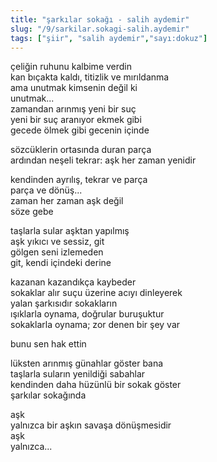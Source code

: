```yaml
---
title: "şarkılar sokağı - salih aydemir"
slug: "/9/sarkilar.sokagi-salih.aydemir"
tags: ["şiir", "salih aydemir","sayı:dokuz"]
---
```

çeliğin ruhunu kalbime verdin  
kan bıçakta kaldı, titizlik ve mırıldanma\
ama unutmak kimsenin değil ki\
unutmak...\
zamandan arınmış yeni bir suç\
yeni bir suç aranıyor ekmek gibi\
gecede ölmek gibi gecenin içinde

sözcüklerin ortasında duran parça\
ardından neşeli tekrar: aşk her zaman yenidir

kendinden ayrılış, tekrar ve parça\
parça ve dönüş...\
zaman her zaman aşk değil\
söze gebe

taşlarla sular aşktan yapılmış\
aşk yıkıcı ve sessiz, git\
gölgen seni izlemeden\
git, kendi içindeki derine

kazanan kazandıkça kaybeder\
sokaklar alır suçu üzerine acıyı dinleyerek\
yalan şarkısıdır sokakların\
ışıklarla oynama, doğrular buruşuktur\
sokaklarla oynama; zor denen bir şey var

bunu sen hak ettin

lüksten arınmış günahlar göster bana\
taşlarla suların yenildiği sabahlar\
kendinden daha hüzünlü bir sokak göster\
şarkılar sokağında

aşk\
yalnızca bir aşkın savaşa dönüşmesidir\
aşk\
yalnızca...
